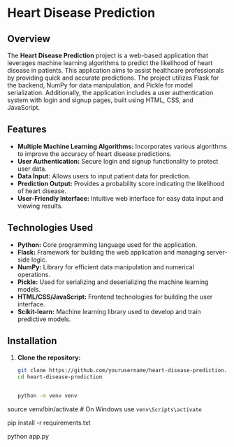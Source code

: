 # Heart Disease Prediction

## Overview
The **Heart Disease Prediction** project is a web-based application that leverages machine learning algorithms to predict the likelihood of heart disease in patients. This application aims to assist healthcare professionals by providing quick and accurate predictions. The project utilizes Flask for the backend, NumPy for data manipulation, and Pickle for model serialization. Additionally, the application includes a user authentication system with login and signup pages, built using HTML, CSS, and JavaScript.

## Features
- **Multiple Machine Learning Algorithms:** Incorporates various algorithms to improve the accuracy of heart disease predictions.
- **User Authentication:** Secure login and signup functionality to protect user data.
- **Data Input:** Allows users to input patient data for prediction.
- **Prediction Output:** Provides a probability score indicating the likelihood of heart disease.
- **User-Friendly Interface:** Intuitive web interface for easy data input and viewing results.

## Technologies Used
- **Python:** Core programming language used for the application.
- **Flask:** Framework for building the web application and managing server-side logic.
- **NumPy:** Library for efficient data manipulation and numerical operations.
- **Pickle:** Used for serializing and deserializing the machine learning models.
- **HTML/CSS/JavaScript:** Frontend technologies for building the user interface.
- **Scikit-learn:** Machine learning library used to develop and train predictive models.

## Installation

1. **Clone the repository:**
   ```bash
   git clone https://github.com/yourusername/heart-disease-prediction.git
   cd heart-disease-prediction


   python -m venv venv
source venv/bin/activate   # On Windows use `venv\Scripts\activate`

pip install -r requirements.txt

python app.py

